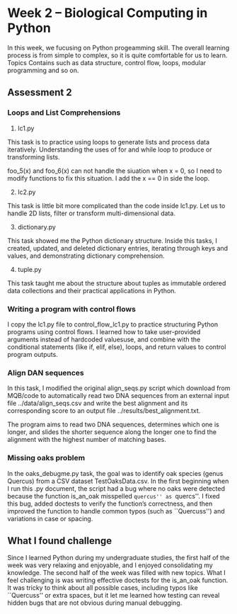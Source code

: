 # Week 2 – Biological Computing in Python
In this week, we fucusing on Python progeamming skill. The overall learning process is from simple to complex, so it is quite comfortable for us to learn. Topics Contains such as data structure, control flow, loops, modular programming and so on. 

## Assessment 2
### Loops and List Comprehensions
1. lc1.py 

This task is to practice using loops to generate lists and process data iteratively. Understanding the uses of for and while loop to produce or transforming lists. 

foo_5(x) and foo_6(x) can not handle the siuation when x = 0, so I need to modify functions to fix this situation. I add the x == 0 in side the loop.

2. lc2.py 

This task is little bit more complicated than the code inside lc1.py. Let us to handle 2D lists, filter or transform multi-dimensional data.

3. dictionary.py 

This task showed me the Python dictionary structure. Inside this tasks, I created, updated, and deleted dictionary entries, iterating through keys and values, and demonstrating dictionary comprehension.

4. tuple.py

This task taught me about the structure about tuples as immutable ordered data collections and their practical applications in Python.

### Writing a program with control flows
I copy the lc1.py file to control_flow_lc1.py to practice structuring Python programs using control flows. I learned how to take user-provided arguments instead of hardcoded valuesuse, and combine with the conditional statements (like if, elif, else), loops, and return values to control program outputs. 

### Align DAN sequences
In this task, I modified the original align_seqs.py script which download from MQB/code to automatically read two DNA sequences from an external input file ../data/align_seqs.csv and write the best alignment and its corresponding score to an output file ../results/best_alignment.txt.

The program aims to read two DNA sequences, determines which one is longer, and slides the shorter sequence along the longer one to find the alignment with the highest number of matching bases. 

### Missing oaks problem
In the oaks_debugme.py task, the goal was to identify oak species (genus Quercus) from a CSV dataset TestOaksData.csv. In the first beginning when I run this .py document, the script had a bug where no oaks were detected because the function is_an_oak misspelled ``quercus'' as ``quercs''. I fixed this bug, added doctests to verify the function’s correctness, and then improved the function to handle common typos (such as ``Quercuss'') and variations in case or spacing. 

## What I found challenge
Since I learned Python during my undergraduate studies, the first half of the week was very relaxing and enjoyable, and I enjoyed consolidating my knowledge. The second half of the week was filled with new topics. What I feel challenging is was writing effective doctests for the is_an_oak function. It was tricky to think about all possible cases, including typos like ``Quercuss'' or extra spaces, but it let me learned how testing can reveal hidden bugs that are not obvious during manual debugging. 
